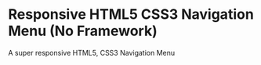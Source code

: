 # Responsive HTML5 CSS3 Navigation Menu (No Framework)
A super responsive HTML5, CSS3 Navigation Menu
